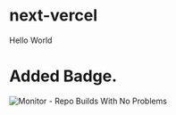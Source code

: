 # next-vercel
Hello World


# Added Badge.   
![Monitor - Repo Builds With No Problems](https://github.com/philgookang/next-vercel/actions/workflows/CI/badge.svg?branch=master)
